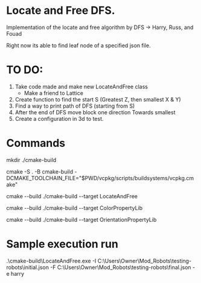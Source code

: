 # Locate and Free DFS.
Implementation of the locate and free algorithm by DFS -> Harry, Russ, and Fouad

Right now its able to find leaf node of a specified json file.

# TO DO:
1. Take code made and make new LocateAndFree class
    - Make a friend to Lattice
2. Create function to find the start S (Greatest Z, then smallest X & Y)
3. Find a way to print path of DFS (starting from S)
4. After the end of DFS move block one direction Towards smallest
5. Create a configuration in 3d to test.
   
# Commands

mkdir ./cmake-build

cmake -S . -B cmake-build -DCMAKE_TOOLCHAIN_FILE="$PWD/vcpkg/scripts/buildsystems/vcpkg.cmake"

cmake --build ./cmake-build --target LocateAndFree

cmake --build ./cmake-build --target ColorPropertyLib

cmake --build ./cmake-build --target OrientationPropertyLib

# Sample execution run
.\cmake-build\LocateAndFree.exe -I C:\Users\Owner\Mod_Robots\testing-robots\initial.json -F C:\Users\Owner\Mod_Robots\testing-robots\final.json -e harry
